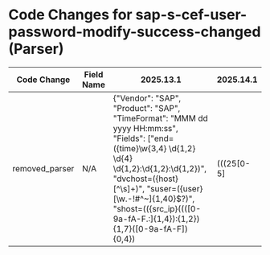 # Code Changes for sap-s-cef-user-password-modify-success-changed (Parser)

| Code Change | Field Name | 2025.13.1 | 2025.14.1 |
|-------------|------------|-----------|------------|
| removed_parser | N/A | {"Vendor": "SAP", "Product": "SAP", "TimeFormat": "MMM dd yyyy HH:mm:ss", "Fields": ["end=({time}\w{3,4} \d{1,2} \d{4} \d{1,2}:\d{1,2}:\d{1,2})", "dvchost=({host}[^\s]+)", "suser=({user}[\w\.\-\!\#\^\~]{1,40}\$?)", "shost=(({src_ip}((([0-9a-fA-F.:]{1,4}):{1,2}){1,7}([0-9a-fA-F]){0,4})|(((25[0-5]|(2[0-4]|1\d|[0-9]|)\d)\.?\b){4}))(:({src_port}\d+))?|({src_host}[\w.-]+))\s", "msg=({additional_info}[^=]+?)\s*\w+=", "dvc=({dest_ip}((([0-9a-fA-F.]{0,4}):{1,2}){1,7}([0-9a-fA-F]){0,4})|(((25[0-5]|(2[0-4]|1\d|[0-9]|)\d)\.?\b){4}))(:({dest_port}\d+))?", "duser=({account_name}[^\s]+)", "cat=({category}[^=]+?)\s*\w+=", "SECUDE\|C-Bus\|[^\|]+\|(|({activity_id}[^\|]+))\|(|(-|({event_name}[^\|]+)))\|"], "Name": "sap-s-cef-user-password-modify-success-changed", "ParserVersion": "v1.0.0", "Conditions": ["CEF:", "|SECUDE|C-Bus|", "|BU2|Password changed for user|"]} | N/A |
